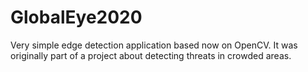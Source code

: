 # GlobalEye2020
Very simple edge detection application based now on OpenCV.
It was originally part of a project about detecting threats in crowded areas. 

